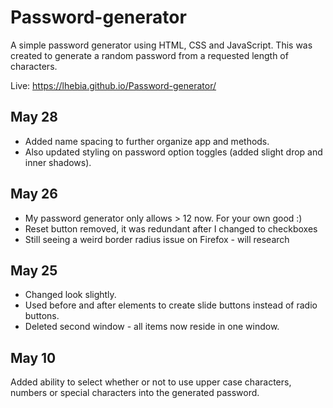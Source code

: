 # Password-generator

A simple password generator using HTML, CSS and JavaScript. This was created to generate a random password from a requested length of characters.

Live: https://lhebia.github.io/Password-generator/

## May 28

* Added name spacing to further organize app and methods.
* Also updated styling on password option toggles (added slight drop and inner shadows).

## May 26

* My password generator only allows > 12 now. For your own good :)
* Reset button removed, it was redundant after I changed to checkboxes
* Still seeing a weird border radius issue on Firefox - will research

## May 25

* Changed look slightly. 
* Used before and after elements to create slide buttons instead of radio buttons.
* Deleted second window - all items now reside in one window.

## May 10

Added ability to select whether or not to use upper case characters, numbers or special characters into the generated password.
